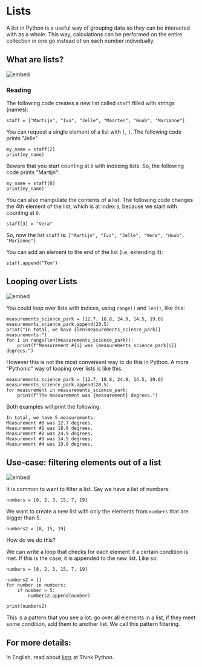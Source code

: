 # Lists

A list in Python is a useful way of grouping data so they can be interacted with as a whole. This way, calculations can be performed on the entire collection in one go instead of on each number individually.

## What are lists?

![embed](https://api.eu.kaltura.com/p/120/sp/12000/embedIframeJs/uiconf_id/23449960/partner_id/120?iframeembed=true&playerId=kaltura_player&entry_id=0_nlkxjtml&flashvars[streamerType]=auto&amp;flashvars[localizationCode]=en_US&amp;flashvars[leadWithHTML5]=true&amp;flashvars[sideBarContainer.plugin]=true&amp;flashvars[sideBarContainer.position]=left&amp;flashvars[sideBarContainer.clickToClose]=true&amp;flashvars[chapters.plugin]=true&amp;flashvars[chapters.layout]=vertical&amp;flashvars[chapters.thumbnailRotator]=false&amp;flashvars[streamSelector.plugin]=true&amp;flashvars[EmbedPlayer.SpinnerTarget]=videoHolder&amp;flashvars[dualScreen.plugin]=true&amp;flashvars[hotspots.plugin]=1&amp;flashvars[Kaltura.addCrossoriginToIframe]=true&amp;&wid=0_r1d1hzq5)

### Reading

The following code creates a new list called `staff` filled with strings (names):

    staff = ["Martijn", "Ivo", "Jelle", "Maarten", "Huub", "Marianne"]

You can request a single element of a list with `[`, `]`. The following code prints "Jelle"

    my_name = staff[2]
	print(my_name)

Beware that you start counting at `0` with indexing lists. So, the following code prints "Martijn":

    my_name = staff[0]
	print(my_name)

You can also manipulate the contents of a list. The following code changes the 4th element of the list, which is at index `3`, because we start with counting at `0`.

    staff[3] = "Vera"

So, now the list `staff` is: `["Martijn", "Ivo", "Jelle", "Vera", "Huub", "Marianne"]`

You can add an element to the end of the list (i.e, extending it):

    staff.append("Tom")


## Looping over Lists

![embed](https://api.eu.kaltura.com/p/120/sp/12000/embedIframeJs/uiconf_id/23449960/partner_id/120?iframeembed=true&playerId=kaltura_player&entry_id=0_kwirg85k&flashvars[streamerType]=auto&amp;flashvars[localizationCode]=en_US&amp;flashvars[leadWithHTML5]=true&amp;flashvars[sideBarContainer.plugin]=true&amp;flashvars[sideBarContainer.position]=left&amp;flashvars[sideBarContainer.clickToClose]=true&amp;flashvars[chapters.plugin]=true&amp;flashvars[chapters.layout]=vertical&amp;flashvars[chapters.thumbnailRotator]=false&amp;flashvars[streamSelector.plugin]=true&amp;flashvars[EmbedPlayer.SpinnerTarget]=videoHolder&amp;flashvars[dualScreen.plugin]=true&amp;flashvars[hotspots.plugin]=1&amp;flashvars[Kaltura.addCrossoriginToIframe]=true&amp;&wid=0_emta411f)

You could loop over lists with indices, using `range()` and `len()`, like this:

    measurements_science_park = [12.7, 18.8, 24.9, 14.5, 19.0]
    measurements_science_park.append(20.5)
    print("In total, we have {len(measurements_science_park)} measurements:")
    for i in range(len(measurements_science_park)):
        print(f"Measurement #{i} was {measurements_science_park[i]} degrees.")

However this is not the most convenient way to do this in Python. A more "Pythonic" way of looping over lists is like this:

    measurements_science_park = [12.7, 18.8, 24.9, 14.5, 19.0]
    measurements_science_park.append(20.5)
    for measurement in measurements_science_park:
        print(f"The measurement was {measurement} degrees.")

Both examples will print the following:

    In total, we have 5 measurements:
    Measurement #0 was 12.7 degrees.
    Measurement #1 was 18.8 degrees.
    Measurement #2 was 24.9 degrees.
    Measurement #3 was 14.5 degrees.
    Measurement #4 was 19.0 degrees.


## Use-case: filtering elements out of a list

![embed](https://api.eu.kaltura.com/p/120/sp/12000/embedIframeJs/uiconf_id/23449960/partner_id/120?iframeembed=true&playerId=kaltura_player&entry_id=0_kczpbtsy&flashvars[streamerType]=auto&amp;flashvars[localizationCode]=en_US&amp;flashvars[leadWithHTML5]=true&amp;flashvars[sideBarContainer.plugin]=true&amp;flashvars[sideBarContainer.position]=left&amp;flashvars[sideBarContainer.clickToClose]=true&amp;flashvars[chapters.plugin]=true&amp;flashvars[chapters.layout]=vertical&amp;flashvars[chapters.thumbnailRotator]=false&amp;flashvars[streamSelector.plugin]=true&amp;flashvars[EmbedPlayer.SpinnerTarget]=videoHolder&amp;flashvars[dualScreen.plugin]=true&amp;flashvars[hotspots.plugin]=1&amp;flashvars[Kaltura.addCrossoriginToIframe]=true&amp;&wid=0_ewvj552h)

It is common to want to filter a list. Say we have a list of numbers:

    numbers = [8, 2, 3, 15, 7, 19]

We want to create a new list with only the elements from `numbers` that are bigger than 5.

    numbers2 = [8, 15, 19]

How do we do this?

We can write a loop that checks for each element if a certain condition is met. If this is the case, it is appended to the new list. Like so:

    numbers = [8, 2, 3, 15, 7, 19]

    numbers2 = []
    for number in numbers:
        if number > 5:
            numbers2.append(number)

    print(numbers2)


This is a pattern that you see a lot: go over all elements in a list, if they meet some condition, add them to another list. We call this pattern filtering.

## For more details:

In English, read about [lists](http://greenteapress.com/thinkpython/html/thinkpython011.html) at Think Python.
